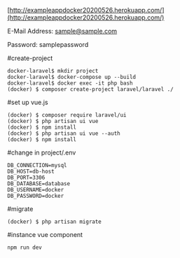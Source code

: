 [http://exampleappdocker20200526.herokuapp.com/](http://exampleappdocker20200526.herokuapp.com/)

E-Mail Address: sample@sample.com

Password: samplepassword




#create-project

```
docker-laravel$ mkdir project
docker-laravel$ docker-compose up --build
docker-laravel$ docker exec -it php bash
(docker) $ composer create-project laravel/laravel ./
```

#set up vue.js
```
(docker) $ composer require laravel/ui
(docker) $ php artisan ui vue
(docker) $ npm install
(docker) $ php artisan ui vue --auth
(docker) $ npm install
```

#change in project/.env

```
DB_CONNECTION=mysql
DB_HOST=db-host
DB_PORT=3306
DB_DATABASE=database
DB_USERNAME=docker
DB_PASSWORD=docker

```
#migrate
```
(docker) $ php artisan migrate
```

#instance vue component
```
npm run dev
```

